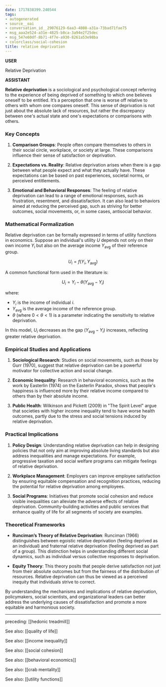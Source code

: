 ```yaml
---
date: 1717838399.240544
tags:
- autogenerated
- source__oai
- conversation_id__29076129-6aa3-4808-a31a-73bad71fae75
- msg_aaa2e524-a31e-4825-b8ca-3a94e2f25dec
- msg_547e60df-8b71-4f7e-a930-8261a53e98ba
- colorclass/social-cohesion
title: relative deprivation
---
```


**USER**

Relative Deprivation


**ASSISTANT**

**Relative deprivation** is a sociological and psychological concept referring to the experience of being deprived of something to which one believes oneself to be entitled. It’s a perception that one is worse off relative to others with whom one compares oneself. This sense of deprivation is not just about the absolute lack of resources, but rather the discrepancy between one's actual state and one's expectations or comparisons with others.

### Key Concepts

1. **Comparison Groups**: People often compare themselves to others in their social circle, workplace, or society at large. These comparisons influence their sense of satisfaction or deprivation.

2. **Expectations vs. Reality**: Relative deprivation arises when there is a gap between what people expect and what they actually have. These expectations can be based on past experiences, societal norms, or perceived entitlements.

3. **Emotional and Behavioral Responses**: The feeling of relative deprivation can lead to a range of emotional responses, such as frustration, resentment, and dissatisfaction. It can also lead to behaviors aimed at reducing the perceived gap, such as striving for better outcomes, social movements, or, in some cases, antisocial behavior.

### Mathematical Formalization

Relative deprivation can be formally expressed in terms of utility functions in economics. Suppose an individual's utility $U$ depends not only on their own income $Y_i$ but also on the average income $Y_{\text{avg}}$ of their reference group.

$$
U_i = f(Y_i, Y_{\text{avg}})
$$

A common functional form used in the literature is:

$$
U_i = Y_i - \theta (Y_{\text{avg}} - Y_i)
$$

where:
- $Y_i$ is the income of individual $i$.
- $Y_{\text{avg}}$ is the average income of the reference group.
- $\theta$ (where $0 < \theta < 1$) is a parameter indicating the sensitivity to relative deprivation.

In this model, $U_i$ decreases as the gap $(Y_{\text{avg}} - Y_i)$ increases, reflecting greater relative deprivation.

### Empirical Studies and Applications

1. **Sociological Research**: Studies on social movements, such as those by Gurr (1970), suggest that relative deprivation can be a powerful motivator for collective action and social change.

2. **Economic Inequality**: Research in behavioral economics, such as the work by Easterlin (1974) on the Easterlin Paradox, shows that people's happiness is influenced more by their relative income compared to others than by their absolute income.

3. **Public Health**: Wilkinson and Pickett (2009) in "The Spirit Level" argue that societies with higher income inequality tend to have worse health outcomes, partly due to the stress and social tensions induced by relative deprivation.

### Practical Implications

1. **Policy Design**: Understanding relative deprivation can help in designing policies that not only aim at improving absolute living standards but also address inequalities and manage expectations. For example, progressive taxation and social welfare programs can mitigate feelings of relative deprivation.

2. **Workplace Management**: Employers can improve employee satisfaction by ensuring equitable compensation and recognition practices, reducing the potential for relative deprivation among employees.

3. **Social Programs**: Initiatives that promote social cohesion and reduce visible inequalities can alleviate the adverse effects of relative deprivation. Community-building activities and public services that enhance quality of life for all segments of society are examples.

### Theoretical Frameworks

- **Runciman’s Theory of Relative Deprivation**: Runciman (1966) distinguishes between egoistic relative deprivation (feeling deprived as an individual) and fraternal relative deprivation (feeling deprived as part of a group). This distinction helps in understanding different social dynamics, such as individual versus collective responses to deprivation.

- **Equity Theory**: This theory posits that people derive satisfaction not just from their absolute outcomes but from the fairness of the distribution of resources. Relative deprivation can thus be viewed as a perceived inequity that individuals strive to correct.

By understanding the mechanisms and implications of relative deprivation, policymakers, social scientists, and organizational leaders can better address the underlying causes of dissatisfaction and promote a more equitable and harmonious society.


---

preceding: [[hedonic treadmill]]

See also: [[quality of life]]


See also: [[income inequality]]


See also: [[social cohesion]]


See also: [[behavioral economics]]


See also: [[crab mentality]]


See also: [[utility functions]]